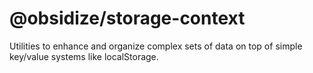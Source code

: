 # @obsidize/storage-context

Utilities to enhance and organize complex sets of data on top of simple key/value systems like localStorage.